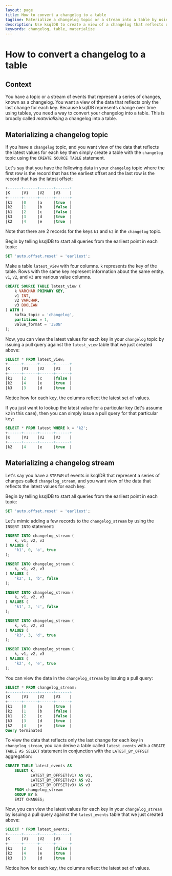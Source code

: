 ```yaml
---
layout: page
title: How to convert a changelog to a table 
tagline: Materialize a changelog topic or a stream into a table by using ksqlDB
description: Use ksqlDB to create a view of a changelog that reflects only the last change for each key
keywords: changelog, table, materialize
---
```


# How to convert a changelog to a table

## Context

You have a topic or a stream of events that represent a series of changes, known as a changelog. You want a view of the data that reflects only the last change for each key. Because ksqlDB represents change over time using tables, you need a way to convert your changelog into a table. This is broadly called *materializing* a changelog into a table.

## Materializing a changelog topic

If you have a `changelog` topic, and you want view of the data that reflects the latest values for each key then simply create a table with the `changelog` topic using the `CREATE SOURCE TABLE` statement.

Let's say that you have the following data in your `changelog` topic where the first row is the record that has the earliest offset and the last row is the record that has the latest offset:
```sql
+------+------+------+------+
|K     |V1    |V2    |V3    |
+------+------+------+------+
|k1    |0     |a     |true  |
|k2    |1     |b     |false |
|k1    |2     |c     |false |
|k3    |3     |d     |true  |
|k2    |4     |e     |true  |
```
Note that there are 2 records for the keys `k1` and `k2` in the `changelog` topic.

Begin by telling ksqlDB to start all queries from the earliest point in each topic:

```sql
SET 'auto.offset.reset' = 'earliest';
```

Make a table `latest_view` with four columns. `k` represents the key of the table. Rows with the same key represent information about the same entity. `v1`, `v2`, and `v3` are various value columns.
```sql
CREATE SOURCE TABLE latest_view (
    k VARCHAR PRIMARY KEY,
    v1 INT,
    v2 VARCHAR,
    v3 BOOLEAN
) WITH (
    kafka_topic = 'changelog',
    partitions = 1,
    value_format = 'JSON'
);
```

Now, you can view the latest values for each key in your `changelog` topic by issuing a pull query against the `latest_view` table that we just created above:
```sql
SELECT * FROM latest_view;
+------+------+------+------+
|K     |V1    |V2    |V3    |
+------+------+------+------+
|k1    |2     |c     |false |
|k2    |4     |e     |true  |
|k3    |3     |d     |true  |
```

Notice how for each key, the columns reflect the latest set of values.

If you just want to lookup the latest value for a particular key (let's assume `k2` in this case), then you can simply issue a pull query for that particular key:
```sql
SELECT * FROM latest WHERE k = 'k2';
+------+------+------+------+
|K     |V1    |V2    |V3    |
+------+------+------+------+
|k2    |4     |e     |true  |
```


## Materializing a changelog stream

Let's say you have a `STREAM` of events in ksqlDB that represent a series of changes called `changelog_stream`, and you want view of the data that reflects the latest values for each key. 

Begin by telling ksqlDB to start all queries from the earliest point in each topic:
```sql
SET 'auto.offset.reset' = 'earliest';
```

Let's mimic adding a few records to the `changelog_stream` by using the `INSERT INTO` statement:
```sql
INSERT INTO changelog_stream (
    k, v1, v2, v3
) VALUES (
    'k1', 0, 'a', true
);

INSERT INTO changelog_stream (
    k, v1, v2, v3
) VALUES (
    'k2', 1, 'b', false
);

INSERT INTO changelog_stream (
    k, v1, v2, v3
) VALUES (
    'k1', 2, 'c', false
);

INSERT INTO changelog_stream (
    k, v1, v2, v3
) VALUES (
    'k3', 3, 'd', true
);

INSERT INTO changelog_stream (
    k, v1, v2, v3
) VALUES (
    'k2', 4, 'e', true
);
```

You can view the data in the `changelog_stream` by issuing a pull query:
```sql
SELECT * FROM changelog_stream;
+------+------+------+------+
|K     |V1    |V2    |V3    |
+------+------+------+------+
|k1    |0     |a     |true  |
|k2    |1     |b     |false |
|k1    |2     |c     |false |
|k3    |3     |d     |true  |
|k2    |4     |e     |true  |
Query terminated
```

To view the data that reflects only the last change for each key in `changelog_stream`, you can derive a table called `latest_events` with a `CREATE TABLE AS SELECT` statement in conjunction with the `LATEST_BY_OFFSET` aggregation:
```sql
CREATE TABLE latest_events AS
    SELECT k,
           LATEST_BY_OFFSET(v1) AS v1,
           LATEST_BY_OFFSET(v2) AS v2,
           LATEST_BY_OFFSET(v3) AS v3
    FROM changelog_stream
    GROUP BY k
    EMIT CHANGES;
```

Now, you can view the latest values for each key in your `changelog_stream` by issuing a pull query against the `latest_events` table that we just created above:
```sql
SELECT * FROM latest_events;
+------+------+------+------+
|K     |V1    |V2    |V3    |
+------+------+------+------+
|k1    |2     |c     |false |
|k2    |4     |e     |true  |
|k3    |3     |d     |true  |
```

Notice how for each key, the columns reflect the latest set of values.
